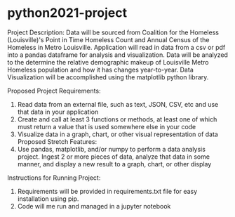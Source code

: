# python2021-project

Project Description:
Data will be sourced from Coalition for the Homeless (Louisville)'s Point in Time Homeless Count and Annual Census of the Homeless in Metro Louisville.  Application will read in data from a csv or pdf into a pandas dataframe for analysis and visualization.  Data will be analyzed to the determine the relative demographic makeup of Louisville Metro Homeless population and how it has changes year-to-year.  Data Visualization will be accomplished using the matplotlib python library.

Proposed Project Requirements:
1. Read data from an external file, such as text, JSON, CSV, etc and use that data in your application
2. Create and call at least 3 functions or methods, at least one of which must return a value that is used somewhere else in your code
3. Visualize data in a graph, chart, or other visual representation of data
Proposed Stretch Features:
1. Use pandas, matplotlib, and/or numpy to perform a data analysis project. Ingest 2 or more pieces of data, analyze that data in some manner, and display a new result to a graph, chart, or other display

Instructions for Running Project:
1. Requirements will be provided in requirements.txt file for easy installation using pip.
2. Code will me run and managed in a jupyter notebook
